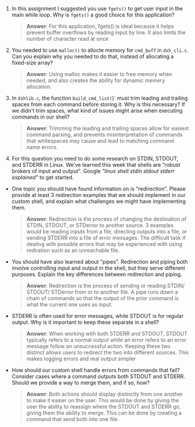 1. In this assignment I suggested you use `fgets()` to get user input in the main while loop. Why is `fgets()` a good choice for this application?

    > **Answer**:  For this application, fgets() is ideal because it helps prevent buffer overflows by reading input by line. It also limits the number of character read at once

2. You needed to use `malloc()` to allocte memory for `cmd_buff` in `dsh_cli.c`. Can you explain why you needed to do that, instead of allocating a fixed-size array?

    > **Answer**:  Using malloc makes it easier to free memory when needed, and also creates the ability for dynamic memery allocation. 


3. In `dshlib.c`, the function `build_cmd_list(`)` must trim leading and trailing spaces from each command before storing it. Why is this necessary? If we didn't trim spaces, what kind of issues might arise when executing commands in our shell?

    > **Answer**:  Trimming the leading and trailing spaces allow for easiest command parsing, and prevents misinterpretation of commands that whitespaces may cause and lead to matching command name errors.

4. For this question you need to do some research on STDIN, STDOUT, and STDERR in Linux. We've learned this week that shells are "robust brokers of input and output". Google _"linux shell stdin stdout stderr explained"_ to get started.

- One topic you should have found information on is "redirection". Please provide at least 3 redirection examples that we should implement in our custom shell, and explain what challenges we might have implementing them.

    > **Answer**:  Redirection is the process of changing the destination of STDIN, STDOUT, or STDerror to another source. 3 examples would be reading inputs from a file, directing outputs into a file, or sending STDERR into a file of error messages. The difficult task if dealing with possible errors that may be experienced with using rediration such as an unreachable file.

- You should have also learned about "pipes". Redirection and piping both involve controlling input and output in the shell, but they serve different purposes. Explain the key differences between redirection and piping.

    > **Answer**:  Redirection is the process of sending or reading STDIN/ STDOUT/ STDerror from or to another file. A pipe runs down a chain of commands so that the output of the prior command is what the current one uses as input. 

- STDERR is often used for error messages, while STDOUT is for regular output. Why is it important to keep these separate in a shell?

    > **Answer**:  When working with both STDERR and STDOUT, STDOUT typically refers to a normal output while an error refers to an error message follow an unsuccessful action. Keeping these two distinct allows users to redirect the two into different sources. This makes logging errors and real output simpler

- How should our custom shell handle errors from commands that fail? Consider cases where a command outputs both STDOUT and STDERR. Should we provide a way to merge them, and if so, how?

    > **Answer**:  Both actions should display distinctly from one another to make it easier on the user. This would be done by giving the user the ability to reassign where the STDOUT and STDERR go, giving them the ability to merge. This can be done by creating a command that send both into one file.
